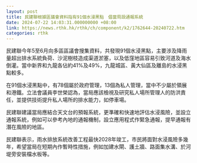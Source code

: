 ```yaml
---
layout: post
title: 民建聯根據區議會資料指有91個水浸黑點　倡當局設通報系統
date: 2024-07-22 14:03:31.000000000 +08:00
link: https://news.rthk.hk/rthk/ch/component/k2/1762644-20240722.htm
categories: rthk
---
```


民建聯今年5至6月向多區區議會搜集資料，共發現91個水浸黑點，主要涉及降雨量超出排水系統負荷、沙泥樹枝造成渠道淤塞，以及低窪地區容易引致河道及海水倒灌。當中新界和九龍各佔約41%及49%，九龍城區、黃大仙區及離島的水浸黑點較多。

在91個水浸黑點中，有78個屬於政府管理，13個為私人管理，當中不少屬於領展和港鐵。立法會議員李世榮認為，當局應該檢視及研究私人場所管理人的防洪責任，並提供技術提升私人場所的排水能力，如停車場。

民建聯建議當局應結合天文台的預報系統，更準確和快速地評估水浸風險，並設立通報系統，例如可以參考內地的通報機制，設立應用程式作緊急通報，提早通報有潛在風險的地區。

民建聯表示，雨水排放系統改善工程最快2028年竣工，市民將面對水浸風險多幾年，希望當局在短期內作暫時性措施，例如加建水閘、護土牆、路面集水溝、於河堤旁安裝檔水板等。

